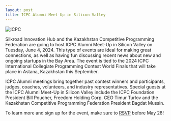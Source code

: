 ```yaml
---
layout: post
title: ICPC Alumni Meet-Up in Silicon Valley
---
```


![ICPC](https://codeforces.com/predownloaded/39/e9/39e90499fcf5d26b1c8de0605df9503fe21f5751.png)

Silkroad Innovation Hub and the Kazakhstan Competitive Programming Federation are going to host ICPC Alumni Meet-Up in Silicon Valley on Tuesday, June 4, 2024. This type of events are ideal for making great connections, as well as having fun discussing recent news about new and ongoing startups in the Bay Area. The event is tied to the 2024 ICPC International Collegiate Programming Contest World Finals that will take place in Astana, Kazakhstan this September.

​ICPC Alumni meetings bring together past contest winners and participants, judges, coaches, volunteers, and industry representatives. Special guests at the ICPC Alumni Meet-Up in Silicon Valley include the ICPC Foundation President Bill Poucher, Freedom Holding Corp. CEO Timur Turlov and the Kazakhstan Competitive Programming Federation President Bagdat Mussin. 

To learn more and sign up for the event, make sure to [RSVP](https://lu.ma/ICPC_Meetup) before May 28!


